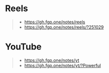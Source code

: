 # Reels

> - https://gh.fgp.one/notes/reels
> - https://gh.fgp.one/notes/reels/?251029

# YouTube

> - https://gh.fgp.one/notes/yt
> - https://gh.fgp.one/notes/yt/?Powerful
